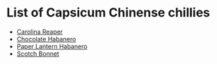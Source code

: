# List of Capsicum Chinense chillies

- [Carolina Reaper](carolina-reaper.md)
- [Chocolate Habanero](chocolate-habanero.md)
- [Paper Lantern Habanero](paper-lantern-habanero.md)
- [Scotch Bonnet](scotch-bonnet.md)
